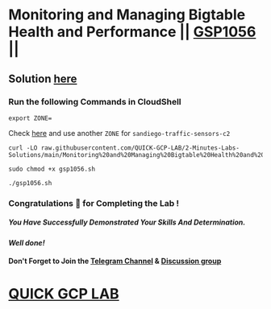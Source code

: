 # Monitoring and Managing Bigtable Health and Performance || [GSP1056](https://www.cloudskillsboost.google/focuses/58498?parent=catalog) ||

## Solution [here](https://youtu.be/oLt36Nuvuvk)

### Run the following Commands in CloudShell
```
export ZONE=
```
Check [here](https://console.cloud.google.com/bigtable/instances/sandiego?) and use another `ZONE` for `sandiego-traffic-sensors-c2` 
```
curl -LO raw.githubusercontent.com/QUICK-GCP-LAB/2-Minutes-Labs-Solutions/main/Monitoring%20and%20Managing%20Bigtable%20Health%20and%20Performance/gsp1056.sh

sudo chmod +x gsp1056.sh

./gsp1056.sh
```

### Congratulations 🎉 for Completing the Lab !

##### *You Have Successfully Demonstrated Your Skills And Determination.*

#### *Well done!*

#### Don't Forget to Join the [Telegram Channel](https://t.me/quickgcplab) & [Discussion group](https://t.me/quickgcplabchats)

# [QUICK GCP LAB](https://www.youtube.com/@quickgcplab)
